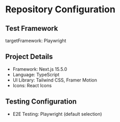 # Repository Configuration

## Test Framework
targetFramework: Playwright

## Project Details
- Framework: Next.js 15.5.0
- Language: TypeScript
- UI Library: Tailwind CSS, Framer Motion
- Icons: React Icons

## Testing Configuration
- E2E Testing: Playwright (default selection)